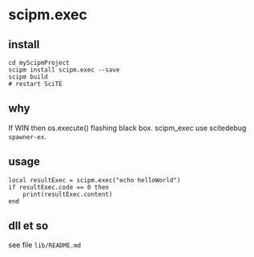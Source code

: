# scipm.exec

## install

```
cd myScipmProject
scipm install scipm.exec --save
scipm build
# restart SciTE
```

## why

If WIN then os.execute() flashing black box.
scipm_exec use scitedebug ``spawner-ex``.

## usage

```
local resultExec = scipm.exec("echo helloWorld")
if resultExec.code == 0 then
    print(resultExec.content)
end
```

## dll et so

see file ``lib/README.md``

